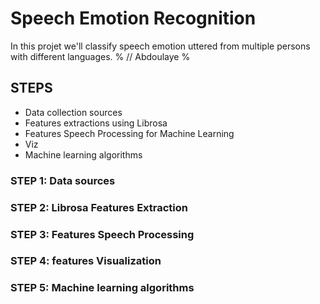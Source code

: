 # Speech Emotion Recognition
In this projet we'll classify speech emotion uttered from multiple persons with different languages.
%
 // Abdoulaye
%
## STEPS
- Data collection sources
- Features extractions using Librosa
- Features Speech Processing for Machine Learning
- Viz
- Machine learning algorithms
### STEP 1: Data sources


### STEP 2: Librosa Features Extraction


### STEP 3: Features Speech Processing


### STEP 4: features Visualization


### STEP 5: Machine learning algorithms
